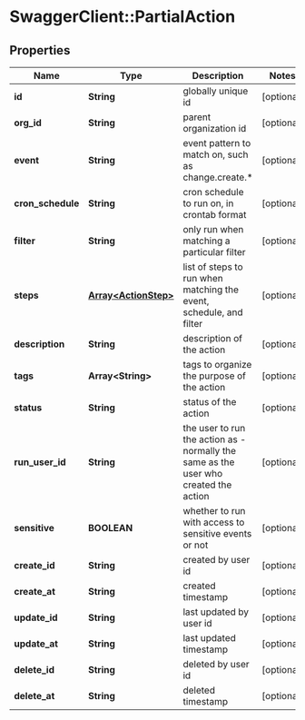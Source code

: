 # SwaggerClient::PartialAction

## Properties
Name | Type | Description | Notes
------------ | ------------- | ------------- | -------------
**id** | **String** | globally unique id | [optional] 
**org_id** | **String** | parent organization id | [optional] 
**event** | **String** | event pattern to match on, such as change.create.* | [optional] 
**cron_schedule** | **String** | cron schedule to run on, in crontab format | [optional] 
**filter** | **String** | only run when matching a particular filter | [optional] 
**steps** | [**Array&lt;ActionStep&gt;**](ActionStep.md) | list of steps to run when matching the event, schedule, and filter | [optional] 
**description** | **String** | description of the action | [optional] 
**tags** | **Array&lt;String&gt;** | tags to organize the purpose of the action | [optional] 
**status** | **String** | status of the action | [optional] 
**run_user_id** | **String** | the user to run the action as - normally the same as the user who created the action | [optional] 
**sensitive** | **BOOLEAN** | whether to run with access to sensitive events or not | [optional] 
**create_id** | **String** | created by user id | [optional] 
**create_at** | **String** | created timestamp | [optional] 
**update_id** | **String** | last updated by user id | [optional] 
**update_at** | **String** | last updated timestamp | [optional] 
**delete_id** | **String** | deleted by user id | [optional] 
**delete_at** | **String** | deleted timestamp | [optional] 


